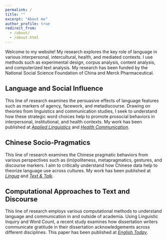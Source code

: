 ```yaml
---
permalink: /
title: ""
excerpt: "About me"
author_profile: true
redirect_from: 
  - /about/
  - /about.html
---
```


Welcome to my website! My research explores the key role of language in various interpersonal, intercultural, health, and mediated contexts. I use methods such as experimental design, corpus analysis, content analysis, and computerized text analysis. My research has been funded by the National Social Science Foundation of China and Merck Pharmaceutical.


Language and Social Influence
-----

This line of research examines the persuasive effects of language features such as markers of agency, facework, and metadiscourse. Drawing on theories from linguistics and communication studies, I seek to understand how these strategic word choices help to promote prosocial behaviors in interpersonal, institutional, and health contexts. My work has been published at [_Applied Linguistics_](https://jamesmianjia.github.io/files/Jia_2022_AL.pdf) and [_Health Communication_](https://jamesmianjia.github.io/files/Zhang_Jia_McGlone_HC.pdf).

Chinese Socio-Pragmatics
-----

This line of research examines the Chinese pragmatic behaviors from various perspectives such as (im)politeness, metapragmatics, gestures, and discourse markers. I aim to critically understand how Chinese data help to theorize language use across cultures. My work has been published at [_Lingua_](https://jamesmianjia.github.io/files/Jia_Yang_2021_Lingua.pdf) and [_Text & Talk_](https://jamesmianjia.github.io/files/Jia_Yao_2022_TT.pdf).


Computational Approaches to Text and Discourse
-----

This line of research employs various computational methods to understand language and communication in and outside of academia. Using Linguistic Inquiry and Word Count, a recent study examines how dissertation writers communicate gratitude in their dissertation acknowledgements across different disciplines. 
This paper has been published at [_English Today_](https://jamesmianjia.github.io/files/Jia_An_ET.pdf).
